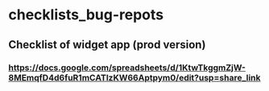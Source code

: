 # checklists_bug-repots

## Checklist of widget app (prod version)
### https://docs.google.com/spreadsheets/d/1KtwTkggmZjW-8MEmqfD4d6fuR1mCATlzKW66Aptpym0/edit?usp=share_link
